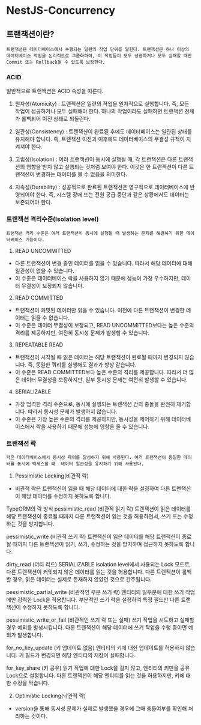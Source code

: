 # NestJS-Concurrency

## 트랜잭션이란?
`
트랜잭션은 데이터베이스에서 수행되는 일련의 작업 단위를 말한다.
트랜잭션은 하나 이상의 데이터베이스 작업을 논리적으로 그룹화하여, 이 작업들이
모두 성공하거나 모두 실패할 때만 Commit 또는 Rollback될 수 있도록 보장한다.
`

### ACID

일반적으로 트랜잭션은 ACID 속성을 따른다.
1. 원자성(Atomicity) : 트랜잭션은 일련의 작업을 원자적으로 실행합니다. 즉, 모든 작업이 성공하거나 모두 실패해야 한다. 하나의 작업이라도 실패하면 트랜잭션 전체가 롤백되어 이전 상태로 되돌린다.

2. 일관성(Consistency) : 트랜잭션이 완료된 후에도 데이터베이스는 일관된 상태를 유지해야 합니다. 즉, 트랜잭션 이전과 이후에도 데이터베이스의 무결성 규칙이 지켜져야 한다.

3. 고립성(Isolation) : 여러 트랜잭션이 동시에 실행될 때, 각 트랜잭션은 다른 트랜잭션의 영향을 받지 않고 실행되는 것처럼 보여야 한다. 이것은 한 트랜잭션이 다른 트랜잭션이 변경하는 데이터를 볼 수 없음을 의미한다.

4. 지속성(Durability) : 성공적으로 완료된 트랜잭션은 영구적으로 데이터베이스에 반영되어야 한다. 즉, 시스템 장애 또는 전원 공급 중단과 같은 상황에서도 데이터는 보존되어야 한다.



### 트랜잭션 격리수준(Isolation level)
`
트랜잭션 격리 수준은 여러 트랜잭션이 동시에 실행될 때 발생하는 문제를 해결하기 위한 데이터베이스 기능이다.
`

1. READ UNCOMMITTED
* 다른 트랜잭션이 변경 중인 데이터를 읽을 수 있습니다. 따라서 해당 데이터에 대해 일관성이 없을 수 있습니다.
* 이 수준은 데이터베이스 락을 사용하지 않기 때문에 성능이 가장 우수하지만, 데이터 무결성이 보장되지 않습니다.

2. READ COMMITTED
* 트랜잭션이 커밋된 데이터만 읽을 수 있습니다. 이전에 다른 트랜잭션이 변경한 데이터는 읽을 수 없습니다.
* 이 수준은 데이터 무결성이 보장되고, READ UNCOMMITTED보다는 높은 수준의 격리를 제공하지만, 여전히 동시성 문제가 발생할 수 있습니다.

3. REPEATABLE READ
* 트랜잭션이 시작될 때 읽은 데이터는 해당 트랜잭션이 완료될 때까지 변경되지 않습니다. 즉, 동일한 쿼리를 실행해도 결과가 항상 같습니다.
* 이 수준은 READ COMMITTED보다 높은 수준의 격리를 제공합니다. 따라서 더 많은 데이터 무결성을 보장하지만, 일부 동시성 문제는 여전히 발생할 수 있습니다.

4. SERIALIZABLE
* 가장 엄격한 격리 수준으로, 동시에 실행되는 트랜잭션 간의 충돌을 완전히 제거합니다. 따라서 동시성 문제가 발생하지 않습니다.
* 이 수준은 가장 높은 수준의 격리를 제공하지만, 동시성을 제어하기 위해 데이터베이스에서 락을 사용하기 때문에 성능에 영향을 줄 수 있습니다.


### 트랜잭션 락
`
락은 데이터베이스에서 동시성 제어를 달성하기 위해 사용된다. 여러 트랜잭션이 동일한 데이터를 동시에 엑세스할 떄 
데이터 일관성을 유지하기 위해 사용된다.
`

1. Pessimistic Locking(비관적 락)
* 비관적 락은 트랜잭션이 읽을 때 해당 데이터에 대한 락을 설정하여 다른 트랜잭션이 해당 데이터를 수정하지 못하도록 합니다.

TypeORM의 락 방식
pessimistic_read (비관적 읽기 락)
트랜잭션이 읽은 데이터를 해당 트랜잭션이 종료될 때까지 다른 트랜잭션이 읽는 것을 허용하면서, 쓰기 또는 수정하는 것을 방지합니다.

pessimistic_write (비관적 쓰기 락)
트랜잭션이 읽은 데이터를 해당 트랜잭션이 종료될 때까지 다른 트랜잭션이 읽기, 쓰기, 수정하는 것을 방지하며 접근하지 못하도록 합니다.

dirty_read (더티 리드)
SERIALIZABLE isolation level에서 사용되는 Lock 모드로, 다른 트랜잭션이 커밋되지 않은 데이터를 읽는 것을 허용합니다.
다른 트랜잭션이 롤백할 경우, 읽은 데이터는 실제로 존재하지 않았던 것으로 간주됩니다.

pessimistic_partial_write (비관적인 부분 쓰기 락)
엔티티의 일부분에 대한 쓰기 작업에만 강력한 Lock을 적용합니다.
부분적인 쓰기 락을 설정하여 특정 필드만 다른 트랜잭션이 수정하지 못하도록 합니다.

pessimistic_write_or_fail (비관적인 쓰기 락 또는 실패)
쓰기 작업을 시도하고 실패할 경우 예외를 발생시킵니다.
다른 트랜잭션이 해당 데이터에 쓰기 작업을 수행 중이면 예외가 발생합니다.

for_no_key_update (키 업데이트 없음)
엔티티의 키에 대한 업데이트를 허용하지 않습니다.
키 필드가 변경되면 해당 엔티티의 저장이 실패합니다.

for_key_share (키 공유)
읽기 작업에 대한 Lock을 걸지 않고, 엔티티의 키만을 공유 Lock으로 설정합니다.
다른 트랜잭션이 해당 엔티티를 읽는 것을 허용하지만, 키에 대한 수정을 막습니다.

2. Optimistic Locking(낙관적 락)
* version을 통해 동시성 문제가 실제로 발생했을 경우에 그때 충돌여부를 확인해 처리하는 것이다.

